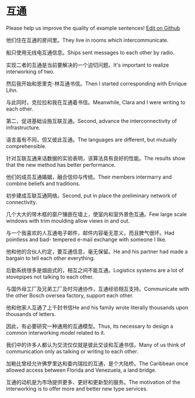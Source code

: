 # 互通

Please help us improve the quality of example sentences! [Edit on Github](https://github.com/jiyushe/jiyu-example-sentence-source/blob/main/chinese/hutong.md)

<p><span class="chinese">他们住在互通的房间里。</span><span class="english">They live in rooms which intercommunicate.</span></p>

<p><span class="chinese">船只使用无线电互通信息。</span><span class="english">Ships sent messages to each other by radio.</span></p>

<p><span class="chinese">实现二者的互通是当前要解决的一个迫切问题。</span><span class="english">It's important to realize interworking of two.</span></p>

<p><span class="chinese">然后我开始和恩里克-林互通书信。</span><span class="english">Then I started corresponding with Enrique Lihn.</span></p>

<p><span class="chinese">与此同时，克拉拉和我在互通着书信。</span><span class="english">Meanwhile, Clara and I were writing to each other.</span></p>

<p><span class="chinese">第二，促进基础设施互联互通。</span><span class="english">Second, advance the interconnectivity of infrastructure.</span></p>

<p><span class="chinese">语言虽有不同，但又彼此互通。</span><span class="english">The languages are different, but mutually comprehensible.</span></p>

<p><span class="chinese">针对互联互通来话数据的实验表明，该算法具有良好的性能。</span><span class="english">The results show that the new method has better performance.</span></p>

<p><span class="chinese">他们的成员互通婚姻，融合信仰与传统。</span><span class="english">Their members intermarry and combine beliefs and traditions.</span></p>

<p><span class="chinese">初步建成互联互通网络。</span><span class="english">Second, put in place the preliminary network of connectivity.</span></p>

<p><span class="chinese">几个大大的带木框的窗户镶嵌在墙上，使室内和室外景色互通。</span><span class="english">Few large scale windows with trim moulding allow views in and out.</span></p>

<p><span class="chinese">与一个我喜欢的人互通电子邮件，邮件内容毫无意义，而且脾气很坏。</span><span class="english">Had pointless and bad- tempered e-mail exchange with someone I like.</span></p>

<p><span class="chinese">他和他的合伙人约定，要互通信息，毫无保留。</span><span class="english">He and his partner had made a bargain to tell each other everything.</span></p>

<p><span class="chinese">后勤系统很多是烟囱式的，相互之间不能互通。</span><span class="english">Logistics systems are a lot of stovepipes not talking to each other.</span></p>

<p><span class="chinese">与国外母工厂及兄弟工厂及时沟通协作，互通经验相互支持。</span><span class="english">Communicate with the other Bosch oversea factory, support each other.</span></p>

<p><span class="chinese">他和他家人互通了上千封书信</span><span class="english">He and his family wrote literally thousands upon thousands of letters.</span></p>

<p><span class="chinese">因此，有必要研究一种通用的互通模型。</span><span class="english">Thus, its necessary to design a common interworking model related to it.</span></p>

<p><span class="chinese">我们中的许多人都认为交流仅仅就是彼此交谈和互通书信。</span><span class="english">Many of us think of communication only as talking or writing to each other.</span></p>

<p><span class="chinese">加勒比曾经允许佛罗里达和委内瑞拉的互通，是个大陆桥。</span><span class="english">The Caribbean once allowed access between Florida and Venezuela, a land bridge.</span></p>

<p><span class="chinese">互通的动机是为市场提供更多、更好和更新型的服务。</span><span class="english">The motivation of the interworking is to offer more and better new type services.</span></p>

